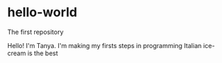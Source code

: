 # hello-world
The first repository

Hello!
I'm Tanya. I'm making my firsts steps in programming
Italian ice-cream is the best
